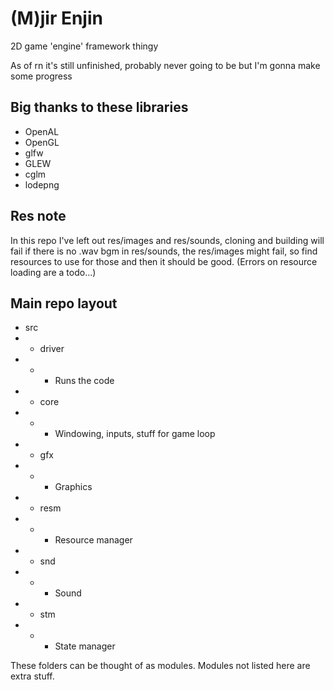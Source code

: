 # (M)jir Enjin

2D game 'engine' framework thingy

As of rn it's still unfinished, probably never going to be but I'm gonna make some progress

## Big thanks to these libraries
- OpenAL
- OpenGL
- glfw
- GLEW
- cglm
- lodepng

## Res note
In this repo I've left out res/images and res/sounds, cloning and building will
fail if there is no .wav bgm in res/sounds, the res/images might fail, so find
resources to use for those and then it should be good. (Errors on resource loading
are a todo...)

## Main repo layout
- src
- - driver
- - - Runs the code
- - core
- - - Windowing, inputs, stuff for game loop
- - gfx
- - - Graphics
- - resm
- - - Resource manager
- - snd
- - - Sound
- - stm
- - - State manager

These folders can be thought of as modules. Modules not listed here are extra stuff.
